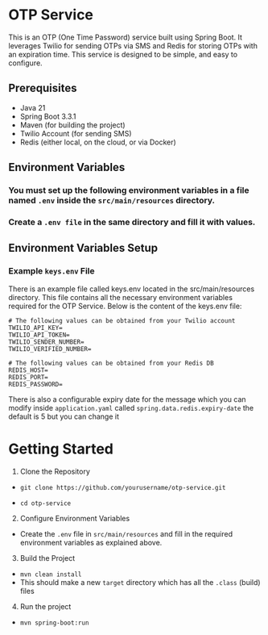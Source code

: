 # OTP Service
This is an OTP (One Time Password) service built using Spring Boot. It leverages Twilio for sending OTPs via SMS and Redis for storing OTPs with an expiration time. This service is designed to be simple, and easy to configure.

## Prerequisites
- Java 21
- Spring Boot 3.3.1
- Maven (for building the project)
- Twilio Account (for sending SMS)
- Redis (either local, on the cloud, or via Docker)

## Environment Variables
### You must set up the following environment variables in a file named ``.env`` inside the ```src/main/resources``` directory.
### Create a ```.env file``` in the same directory and fill it with values.

## Environment Variables Setup
### Example ```keys.env``` File
There is an example file called keys.env located in the src/main/resources directory. This file contains all the necessary environment variables required for the OTP Service. Below is the content of the keys.env file:

```
# The following values can be obtained from your Twilio account
TWILIO_API_KEY=
TWILIO_API_TOKEN=
TWILIO_SENDER_NUMBER=
TWILIO_VERIFIED_NUMBER=

# The following values can be obtained from your Redis DB
REDIS_HOST=
REDIS_PORT=
REDIS_PASSWORD=
```
There is also a configurable expiry date for the message which you can modify inside ```application.yaml``` called ```spring.data.redis.expiry-date``` the default is 5 but you can change it
# Getting Started
1. Clone the Repository
- ```git clone https://github.com/yourusername/otp-service.git```

- ```cd otp-service```
2. Configure Environment Variables
- Create the ```.env``` file in ```src/main/resources``` and fill in the required environment variables as explained above.

3. Build the Project
- ```mvn clean install```
- This should make a new ```target``` directory which has all the ```.class``` (build) files

4. Run the project
- ```mvn spring-boot:run```